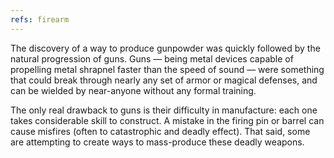 ```yaml
---
refs: firearm
---
```


The discovery of a way to produce gunpowder was quickly followed by the natural progression of guns. Guns — being metal devices capable of propelling metal shrapnel faster than the speed of sound — were something that could break through nearly any set of armor or magical defenses, and can be wielded by near-anyone without any formal training.

The only real drawback to guns is their difficulty in manufacture: each one takes considerable skill to construct. A mistake in the firing pin or barrel can cause misfires (often to catastrophic and deadly effect). That said, some are attempting to create ways to mass-produce these deadly weapons.
